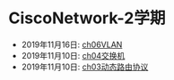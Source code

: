 # CiscoNetwork-2学期  
  * 2019年11月16日: [ch06VLAN](./2019-11-16-ch06VLAN.md)  
  * 2019年11月10日: [ch04交换机](./2019-11-10-ch04交换机.md)  
  * 2019年11月10日: [ch03动态路由协议](./2019-11-10-ch03动态路由协议.md)  
